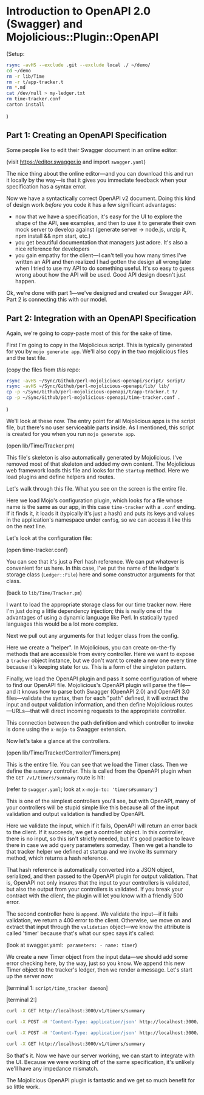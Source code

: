 # Introduction to OpenAPI 2.0 (Swagger) and Mojolicious::Plugin::OpenAPI

(Setup:

```sh
rsync -avHS --exclude .git --exclude local ./ ~/demo/
cd ~/demo
rm -r lib/Time
rm -r t/app-tracker.t
rm *.md
cat /dev/null > my-ledger.txt
rm time-tracker.conf
carton install
```
)

## Part 1: Creating an OpenAPI Specification

Some people like to edit their Swagger document in an online editor:

(visit https://editor.swagger.io and import `swagger.yaml`)

The nice thing about the online editor—and you can download this and run it locally by the way—is that it gives you immediate feedback when your specification has a syntax error.

Now we have a syntactically correct OpenAPI v2 document. Doing this kind of design work *before* you code it has a few significant advantages:

- now that we have a specification, it's easy for the UI to explore the shape of the API, see examples, and then to use it to generate their own mock server to develop against (generate server -> node.js, unzip it, npm install && npm start, etc.)
- you get beautiful documentation that managers just adore. It's also a nice reference for developers
- you gain empathy for the client—I can't tell you how many times I've written an API and then realized I had gotten the design all wrong later when I tried to use my API to do something useful. It's so easy to guess wrong about how the API will be used. Good API design doesn't just happen.

Ok, we're done with part 1—we've designed and created our Swagger API. Part 2 is connecting this with our model.

## Part 2: Integration with an OpenAPI Specification

Again, we're going to copy-paste most of this for the sake of time.

First I'm going to copy in the Mojolicious script. This is typically generated for you by `mojo generate app`. We'll also copy in the two mojolicious files and the test file.

(copy the files from *this* repo:

```sh
rsync -avHS ~/Sync/Github/perl-mojolicious-openapi/script/ script/
rsync -avHS ~/Sync/Github/perl-mojolicious-openapi/lib/ lib/
cp -p ~/Sync/Github/perl-mojolicious-openapi/t/app-tracker.t t/
cp -p ~/Sync/Github/perl-mojolicious-openapi/time-tracker.conf .
```
)

We'll look at these now. The entry point for all Mojolicious apps is the script file, but there's no user serviceable parts inside. As I mentioned, this script is created for you when you run `mojo generate app`.

(open lib/Time/Tracker.pm)

This file's skeleton is also automatically generated by Mojolicious. I've removed most of that skeleton and added my own content. The Mojolicious web framework loads this file and looks for the `startup` method. Here we load plugins and define helpers and routes.

Let's walk through this file. What you see on the screen is the entire file.

Here we load Mojo's configuration plugin, which looks for a file whose name is the same as our app, in this case `time-tracker` with a `.conf` ending. If it finds it, it loads it (typically it's just a hash) and puts its keys and values in the application's namespace under `config`, so we can access it like this on the next line.

Let's look at the configuration file:

(open time-tracker.conf)

You can see that it's just a Perl hash reference. We can put whatever is convenient for us here. In this case, I've put the name of the ledger's storage class (`Ledger::File`) here and some constructor arguments for that class.

(back to `lib/Time/Tracker.pm`)

I want to load the appropriate storage class for our time tracker now. Here I'm just doing a little dependency injection; this is really one of the advantages of using a dynamic language like Perl. In statically typed languages this would be a lot more complex.

Next we pull out any arguments for that ledger class from the config.

Here we create a "helper". In Mojolicious, you can create on-the-fly methods that are accessible from every controller. Here we want to expose a `tracker` object instance, but we don't want to create a new one every time because it's keeping state for us. This is a form of the singleton pattern.

Finally, we load the OpenAPI plugin and pass it some configuration of where to find our OpenAPI file. Mojolicious's OpenAPI plugin will parse the file—and it knows how to parse both Swagger (OpenAPI 2.0) and OpenAPI 3.0 files—validate the syntax, then for each "path" defined, it will extract the input and output validation information, and then define Mojolicious routes—URLs—that will direct incoming requests to the appropriate controller.

This connection between the path definition and which controller to invoke is done using the `x-mojo-to` Swagger extension.

Now let's take a glance at the controllers.

(open lib/Time/Tracker/Controller/Timers.pm)

This is the entire file. You can see that we load the Timer class. Then we define the `summary` controller. This is called from the OpenAPI plugin when the `GET /v1/timers/summary` route is hit:

(refer to `swagger.yaml`; look at `x-mojo-to: 'timers#summary'`)

This is one of the simplest controllers you'll see, but with OpenAPI, many of your controllers will be stupid simple like this because all of the input validation and output validation is handled by OpenAPI.

Here we validate the input, which if it fails, OpenAPI will return an error back to the client. If it succeeds, we get a controller object. In this controller, there is no input, so this isn't strictly needed, but it's good practice to leave there in case we add query parameters someday. Then we get a handle to that tracker helper we defined at startup and we invoke its summary method, which returns a hash reference.

That hash reference is automatically converted into a JSON object, serialized, and then passed to the OpenAPI plugin for output validation. That is, OpenAPI not only insures that the input to your controllers is validated, but also the output from your controllers is validated. If you break your contract with the client, the plugin will let you know with a friendly 500 error.

The second controller here is `append`. We validate the input—if it fails validation, we return a 400 error to the client. Otherwise, we move on and extract that input through the `validation` object—we know the attribute is called 'timer' because that's what our spec says it's called:

(look at swagger.yaml: ` parameters: - name: timer`)

We create a new Timer object from the input data—we should add some error checking here, by the way, just so you know. We append this new Timer object to the tracker's ledger, then we render a message. Let's start up the server now:

[terminal 1: `script/time_tracker daemon`]

[terminal 2:]

```sh
curl -X GET http://localhost:3000/v1/timers/summary

curl -X POST -H 'Content-Type: application/json' http://localhost:3000/v1/timers -d '{"start":500,"stop":1000,"activity":"meeting"}'

curl -X POST -H 'Content-Type: application/json' http://localhost:3000/v1/timers -d '{"start":1000,"stop":2000,"activity":"working"}'

curl -X GET http://localhost:3000/v1/timers/summary
```

So that's it. Now we have our server working, we can start to integrate with the UI. Because we were working off of the same specification, it's unlikely we'll have any impedance mismatch.

The Mojolicious OpenAPI plugin is fantastic and we get so much benefit for so little work.
